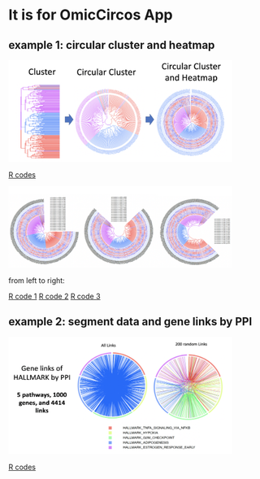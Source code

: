 # It is for OmicCircos App

## example 1: circular cluster and heatmap

<img src="examples/example1.png" width="440" height="200"> 

[R codes](examples/do_cluster_circle_test.R)  

<img src="examples/example2.png" width="440" height="160"> 

from left to right:

[R code 1](examples/do_cluster_circle01.R)  [R code 2](examples/do_cluster_circle02.R)   [R code 3](examples/do_cluster_circle03.R)    

## example 2: segment data and gene links by PPI

<img src="examples/seg_link.png" width="440" height="230"> 

[R codes](examples/do_pathway_link2.R)  
